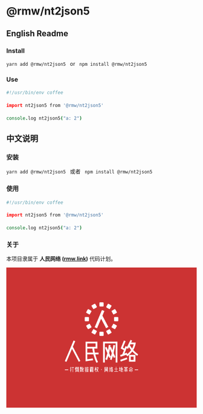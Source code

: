 <!-- 本文件由 ./make.md 自动生成，请不要直接修改此文件 -->

# @rmw/nt2json5

## English Readme

### Install

```yarn add @rmw/nt2json5 ``` or ``` npm install @rmw/nt2json5```

### Use

```coffee
#!/usr/bin/env coffee

import nt2json5 from '@rmw/nt2json5'

console.log nt2json5("a: 2")
```

## 中文说明

###  安装

```yarn add @rmw/nt2json5 ``` 或者 ``` npm install @rmw/nt2json5```

### 使用

```coffee
#!/usr/bin/env coffee

import nt2json5 from '@rmw/nt2json5'

console.log nt2json5("a: 2")
```

### 关于

本项目隶属于 **人民网络 ([rmw.link](//rmw.link))** 代码计划。

![人民网络](https://raw.githubusercontent.com/rmw-link/logo/master/rmw.red.bg.svg)